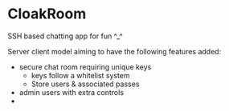 # CloakRoom
SSH based chatting app for fun ^_^

Server client model aiming to have the following features added:
  - secure chat room requiring unique keys
      - keys follow a whitelist system
      - Store users & associated passes 
  - admin users with extra controls
  - 
